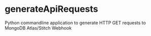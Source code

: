 # generateApiRequests
Python commandline application to generate HTTP GET requests to MongoDB Atlas/Stitch Webhook
